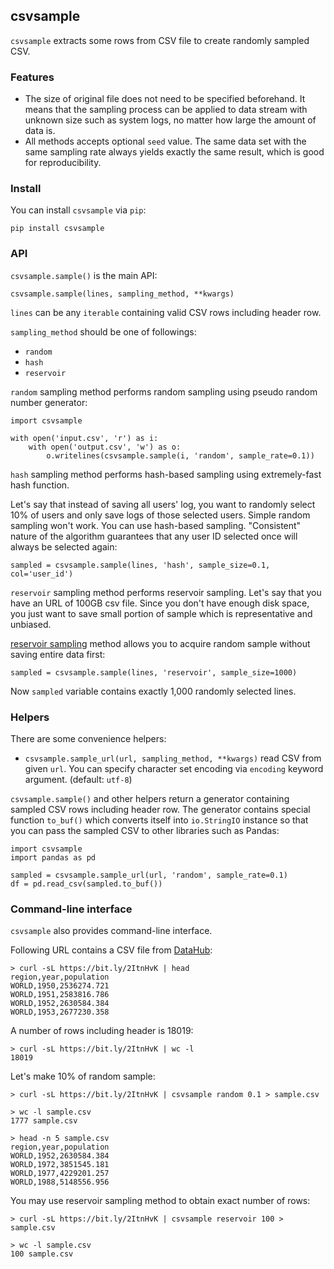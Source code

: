 ## csvsample

``csvsample`` extracts some rows from CSV file to create randomly sampled CSV.

### Features

*   The size of original file does not need to be specified beforehand.
    It means that the sampling process can be applied to data stream with
    unknown size such as system logs, no matter how large the amount of data
    is.
*   All methods accepts optional ``seed`` value. The same data set with the
    same sampling rate always yields exactly the same result, which is good
    for reproducibility.


### Install

You can install ``csvsample`` via ``pip``:

    pip install csvsample


### API

``csvsample.sample()`` is the main API:

    csvsample.sample(lines, sampling_method, **kwargs)

``lines`` can be any ``iterable`` containing valid CSV rows including header
row.

``sampling_method`` should be one of followings:

*   ``random``
*   ``hash``
*   ``reservoir``

``random`` sampling method performs random sampling using pseudo random number
generator:

    import csvsample

    with open('input.csv', 'r') as i:
        with open('output.csv', 'w') as o:
            o.writelines(csvsample.sample(i, 'random', sample_rate=0.1))

``hash`` sampling method performs hash-based sampling using extremely-fast hash
function.

Let's say that instead of saving all users' log, you want to randomly select
10% of users and only save logs of those selected users. Simple random sampling
won't work. You can use hash-based sampling. "Consistent" nature of the
algorithm guarantees that any user ID selected once will always be selected
again:

    sampled = csvsample.sample(lines, 'hash', sample_size=0.1, col='user_id')

``reservoir`` sampling method performs reservoir sampling. Let's say that you
have an URL of 100GB csv file. Since you don't have enough disk space, you just
want to save small portion of sample which is representative and unbiased.

[reservoir sampling](https://en.wikipedia.org/wiki/Reservoir_sampling) method
allows you to acquire random sample without saving entire data first:

    sampled = csvsample.sample(lines, 'reservoir', sample_size=1000)

Now ``sampled`` variable contains exactly 1,000 randomly selected lines.

### Helpers

There are some convenience helpers:

*   ``csvsample.sample_url(url, sampling_method, **kwargs)`` read CSV from given
    ``url``. You can specify character set encoding via ``encoding`` keyword
    argument. (default: ``utf-8``)

``csvsample.sample()`` and other helpers return a generator containing sampled
CSV rows including header row. The generator contains special function
``to_buf()`` which converts itself into ``io.StringIO`` instance so that you can
pass the sampled CSV to other libraries such as Pandas:

    import csvsample
    import pandas as pd
    
    sampled = csvsample.sample_url(url, 'random', sample_rate=0.1)
    df = pd.read_csv(sampled.to_buf())


### Command-line interface

``csvsample`` also provides command-line interface.

Following URL contains a CSV file from [DataHub](https://datahub.io/):

    > curl -sL https://bit.ly/2ItnHvK | head
    region,year,population
    WORLD,1950,2536274.721
    WORLD,1951,2583816.786
    WORLD,1952,2630584.384
    WORLD,1953,2677230.358

A number of rows including header is 18019:

    > curl -sL https://bit.ly/2ItnHvK | wc -l
    18019

Let's make 10% of random sample:

    > curl -sL https://bit.ly/2ItnHvK | csvsample random 0.1 > sample.csv

    > wc -l sample.csv
    1777 sample.csv

    > head -n 5 sample.csv
    region,year,population
    WORLD,1952,2630584.384
    WORLD,1972,3851545.181
    WORLD,1977,4229201.257
    WORLD,1988,5148556.956

You may use reservoir sampling method to obtain exact number of rows:

    > curl -sL https://bit.ly/2ItnHvK | csvsample reservoir 100 > sample.csv
    
    > wc -l sample.csv
    100 sample.csv
